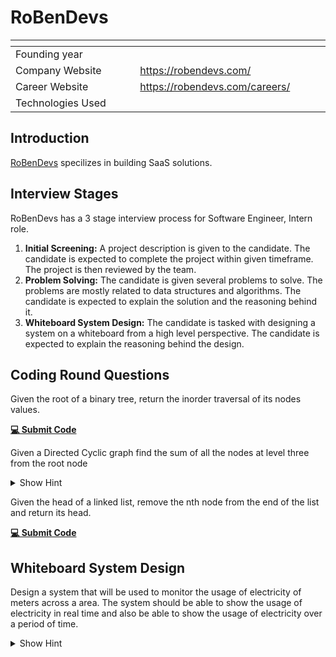 # RoBenDevs

| <img width="441" height="1"> | <img width="441" height="1"> |
| :-| :- |
| Founding year | |
| Company Website | https://robendevs.com/ |
| Career Website | https://robendevs.com/careers/ |
| Technologies Used|  |

## Introduction
[RoBenDevs](https://robendevs.com//) specilizes in building SaaS solutions. 
## Interview Stages
RoBenDevs has a 3 stage interview process for Software Engineer, Intern role.
1. **Initial Screening:** A project description is given to the candidate. The candidate is expected to complete the project within given timeframe. The project is then reviewed by the team.
2. **Problem Solving:** The candidate is given several problems to solve. The problems are mostly related to data structures and algorithms. The candidate is expected to explain the solution and the reasoning behind it.
3. **Whiteboard System Design:** The candidate is tasked with designing a system on a whiteboard from a high level perspective. The candidate is expected to explain the reasoning behind the design.

## Coding Round Questions
<article>

Given the root of a binary tree, return the inorder traversal of its nodes values.

[**💻 Submit Code**](https://leetcode.com/problems/binary-tree-inorder-traversal/description/)
</article>

<article>

Given a Directed Cyclic graph find the sum of all the nodes at level three from the root node
<details><summary>Show Hint</summary>

To solve this problem we can use a BFS traversal of the graph. We can keep track of the level of each node and when we reach the third level we can sum all the nodes at that level.
</details>
</article>

<article>

Given the head of a linked list, remove the nth node from the end of the list and return its head.

[**💻 Submit Code**](https://leetcode.com/problems/remove-nth-node-from-end-of-list/description/)
</article>

## Whiteboard System Design

<article>

Design a system that will be used to monitor the usage of electricity of meters across a area. The system should be able to show the usage of electricity in real time and also be able to show the usage of electricity over a period of time.
<details><summary>Show Hint</summary>

Answer varies from person to person. The interviewers are looking for a high level design of the system and are interested in the reasoning behind the design.
</details>
</article>

